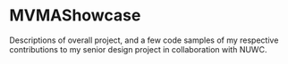 # MVMAShowcase
Descriptions of overall project, and a few code samples of my respective contributions to my senior design project in collaboration with NUWC.
